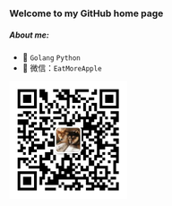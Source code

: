 ### Welcome to my GitHub home page

##### About me:

- 🛂 `Golang`  `Python`
- 👥 微信：`EatMoreApple`


<img width="210px"  src="./img/wechat.jpg" align="left">



